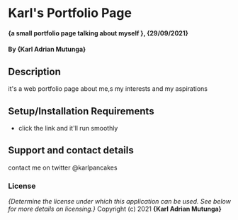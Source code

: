 # Karl's Portfolio Page
#### {a small portfolio page talking about myself }, {29/09/2021}
#### By **{Karl Adrian Mutunga}**
## Description
it's a web portfolio page about me,s my interests and my aspirations
## Setup/Installation Requirements
* click the link and it'll run smoothly
## Support and contact details
contact me on twitter @karlpancakes
### License
*{Determine the license under which this application can be used.  See below for more details on licensing.}*
Copyright (c) 2021 **{Karl Adrian Mutunga}**
  